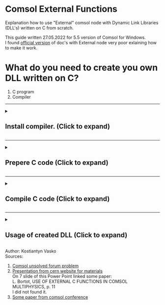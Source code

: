 # Comsol External Functions
Explanation how to use "External" comsol node with Dynamic Link Libraries (DLL's) written on C from scratch.

This guide written 27.05.2022 for 5.5 version of Comsol for Windows.\
I found [official version](https://doc.comsol.com/5.5/doc/com.comsol.help.comsol/comsol_ref_definitions.12.047.html) of doc's with External node very poor exlaining how to make it work.

# What do you need to create you own DLL written on C?
1. C program
2. Compiler

---

<details>
<summary><h2>Install compiler. (Click to expand)</h2></summary>
<p>

Website mingw.org does not work anymore, but we can download installer [here](https://sourceforge.net/projects/mingw/).\
Also I keep a copy of installer at the repository [mingw-get-setup.exe](https://github.com/byquip/Comsol-External-Functions/blob/main/res/mingw-get-setup.exe).

1. Launch installer.\
![Launch installer](https://github.com/byquip/Comsol-External-Functions/blob/main/pictures/mingw_s_1.png)

2. Set path or keep as it is.\
![Set path or keep as it is.](https://github.com/byquip/Comsol-External-Functions/blob/main/pictures/mingw_s_2.png)

3. Wait for manager installed.\
![Wait for manager installed.](https://github.com/byquip/Comsol-External-Functions/blob/main/pictures/mingw_s_3.png)

4. Right-click on the line which you need to install and choose "Mark for installation".\
![Right-click on the line which you need to install and choose "Mark for installation".](https://github.com/byquip/Comsol-External-Functions/blob/main/pictures/mingw_s_4.png)

5. Select marked lines.\
![Select marked lines.](https://github.com/byquip/Comsol-External-Functions/blob/main/pictures/mingw_s_5.png)

6. Click "Installation" and then "Apply changes".\
![Click "Installation" and then "Apply changes".](https://github.com/byquip/Comsol-External-Functions/blob/main/pictures/mingw_s_6.png)

7. Click "Apply" again.\
![Click "Apply" again.](https://github.com/byquip/Comsol-External-Functions/blob/main/pictures/mingw_s_7.png)

8. Make sure that you have green squares in front of each selected line.\
![Make sure that you have green squares in front of each selected line.](https://github.com/byquip/Comsol-External-Functions/blob/main/pictures/mingw_s_8.png)

Last thing it's toset environment variables.
In Windows CMD prompt write next
```shell script
set PATH=C:\mingw;C:\mingw\bin;%PATH%
```
check if environment variables setted
```shell script
echo %PATH%
```
</p></details>

---

<details>
<summary><h2>Prepere C code (Click to expand)</h2></summary>
<p>
  Slide 7 of Presentation from cern website for materials[2] link in the end.	
  Code example [here](https://github.com/byquip/Comsol-External-Functions/blob/main/res/script.c).
  
  This is basic example eqivalent to ```sin(a^2+b^2)/(a^2+b^2)``` but in Comsol it will be used like ```test_func(x, y)```

```c script
// Libs which necessary
#include <math.h>
#include <stdlib.h>
#include <string.h>

#ifdef _MSC_VER                      // DO NOT TOUCH
#define EXPORT __declspec(dllexport) // DO NOT TOUCH
#else                                // DO NOT TOUCH
#define EXPORT                       // DO NOT TOUCH
#endif                               // DO NOT TOUCH

static const char *error = NULL;     // DO NOT TOUCH

EXPORT int init(const char *str) {   // DO NOT TOUCH (initialisation)
	return 1;                    // DO NOT TOUCH
}                                    // DO NOT TOUCH

EXPORT const char *getLastError() {  // DO NOT TOUCH (errors handler)
	return error;                // DO NOT TOUCH
}                                    // DO NOT TOUCH

EXPORT int eval(const char *func, // <--- Name of function given
	int nArgs,                // <--- Number of arguments given
	const double **inReal,    // <--- Matrix of real part of arguments
	const double **inImag,    // <--- Matrix of imag part of arguments
	int blockSize,            // <--- Length of columns with arguments
	double *outReal,          // <--- Column of real part of output
	double *outImag) {        // <--- Column of imag part of output
	int i;
	if (strcmp("test_func", func) == 0) { // <--- Check if we call right function from dll
		if (nArgs != 2) {             // <--- Check if we use right number of arguments
			error = "Two argument expected";
			return 0;
		}
		for (i = 0; i < blockSize; i++) { // <--- looping over every value in columns
                        // ------------------------------------>MY CODE HERE<------------------------------------
			double a = inReal[0][i];             // <--- take real part of first ([0]) argument.
			double b = inReal[1][i];             // <--- take real part of second ([1]) argument.
			outReal[i] = sin(a*a+b*b)/(a*a+b*b); // <--- solve and assign to real part of the output
                        // ------------------------------------>MY CODE HERE<------------------------------------
		}

		return 1;
	}
	else {
		error = "Unknown function";
		return 0;
	}
}
```
                              
</p></details>

---
  
<details>
<summary><h2>Compile C code (Click to expand)</h2></summary>
<p>
For compiling we use installed utillity.<br>
In Windows CMD prompt write next (open new):
  
```shell script
gcc -shared -o c:\mypath\mylib.dll c:\mypath\script.c
```
  
at path ```c:\mypath``` suppose to appeear ```mylib.dll```
</p></details>
  
---
  
<details>
<summary><h2>Usage of created DLL (Click to expand)</h2></summary>
<p>
  
The file saved to repository [Example.mph](https://github.com/byquip/Comsol-External-Functions/blob/main/res/Example.mph)
  
0. Make sure you allowed to run external libraries at ```Preferences```.\
![Make sure you allowed to run external libraries.](https://github.com/byquip/Comsol-External-Functions/blob/main/pictures/comsol_s_4.png)

1. Create ```External``` node.\
![Create External node](https://github.com/byquip/Comsol-External-Functions/blob/main/pictures/comsol_s_1.png)

2. Select path to ```mylib.dll``` and indicate function name which we used in ```script.c``` on line 30 ```test_func``` and 2 arguments which this function take.\
![Select path to DLL](https://github.com/byquip/Comsol-External-Functions/blob/main/pictures/comsol_s_2.png)

3. Usage is the same as with any other comsol function.\
![Usage is the same as with any other comsol function.](https://github.com/byquip/Comsol-External-Functions/blob/main/pictures/comsol_s_5.png)
  
4. As any other comsol function you can plot it.\
  For this you need to indicate range of values for each argument at ``` Plot Preferences```.\
  Then press ```Plot```.\
  **WARNING!** <ins>plot complicated function could compleately freeze your comsol project. Better to test it first on blanc file.</ins>
![As any other comsol function you can plot it.](https://github.com/byquip/Comsol-External-Functions/blob/main/pictures/comsol_s_3.png)
  
</p></details>
 
Author: Kostiantyn Vasko\
Sources:
1. [Comsol unsolved forum problem](https://www.comsol.com/forum/thread/122051/error-while-calling-external-c-function)
2. [Presentation from cern website for materials](indico.cern.ch/event/796548/contributions/3453461/attachments/1857604%2F3051719/SteamWorkshopYoussef_MM.pptx&usg=AOvVaw0erN1NfV535XbVFO5pqTPM)\
	On 7 slide of this Power Point linked some paper:\
	L. Bortot, USE OF EXTERNAL C FUNCTIONS  IN COMSOL MULTIPHYSICS, p. 11\
	I did not found it.
3. [Some paper from comsol conference](https://www.comsol.it/paper/download/360611/bortot_paper.pdf)

